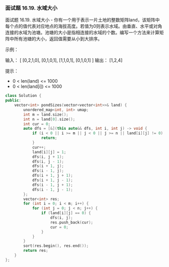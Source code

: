 ### 面试题 16.19. 水域大小



面试题 16.19. 水域大小 - 你有一个用于表示一片土地的整数矩阵land，该矩阵中每个点的值代表对应地点的海拔高度。若值为0则表示水域。由垂直、水平或对角连接的水域为池塘。池塘的大小是指相连接的水域的个数。编写一个方法来计算矩阵中所有池塘的大小，返回值需要从小到大排序。

示例：

输入：
[
  [0,2,1,0],
  [0,1,0,1],
  [1,1,0,1],
  [0,1,0,1]
]
输出： [1,2,4]


提示：

 * 0 < len(land) <= 1000
 * 0 < len(land[i]) <= 1000

```c++
class Solution {
public:
    vector<int> pondSizes(vector<vector<int>>& land) {
        unordered_map<int, int> umap;
        int m = land.size();
        int n = land[0].size();
        int cur = 0;
        auto dfs = [&](this auto&& dfs, int i, int j) -> void {
            if (i < 0 || i >= m || j < 0 || j >= n || land[i][j] != 0) {
                return;
            }
            cur++;
            land[i][j] = 1;
            dfs(i, j + 1);
            dfs(i, j - 1);
            dfs(i + 1, j);
            dfs(i - 1, j);
            dfs(i + 1, j + 1);
            dfs(i + 1, j - 1);
            dfs(i - 1, j + 1);
            dfs(i - 1, j - 1);
        };
        vector<int> res;
        for (int i = 0; i < m; i++) {
            for (int j = 0; j < n; j++) {
                if (land[i][j] == 0) {
                    dfs(i, j);
                    res.push_back(cur);
                    cur = 0;
                } 
            }
        }
        sort(res.begin(), res.end());
        return res;
    }
};
```


